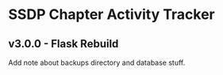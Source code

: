 # SSDP Chapter Activity Tracker
## v3.0.0 - Flask Rebuild
Add note about backups directory and database stuff.
